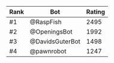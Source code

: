 Rank|Bot|Rating
---|---|---
#1|@RaspFish|2495
#2|@OpeningsBot|1992
#3|@DavidsGuterBot|1498
#4|@pawnrobot|1247
